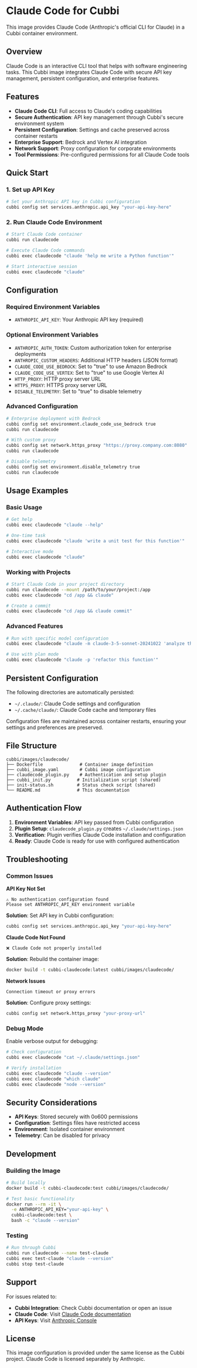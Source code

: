 # Claude Code for Cubbi

This image provides Claude Code (Anthropic's official CLI for Claude) in a Cubbi container environment.

## Overview

Claude Code is an interactive CLI tool that helps with software engineering tasks. This Cubbi image integrates Claude Code with secure API key management, persistent configuration, and enterprise features.

## Features

- **Claude Code CLI**: Full access to Claude's coding capabilities
- **Secure Authentication**: API key management through Cubbi's secure environment system
- **Persistent Configuration**: Settings and cache preserved across container restarts
- **Enterprise Support**: Bedrock and Vertex AI integration
- **Network Support**: Proxy configuration for corporate environments
- **Tool Permissions**: Pre-configured permissions for all Claude Code tools

## Quick Start

### 1. Set up API Key

```bash
# Set your Anthropic API key in Cubbi configuration
cubbi config set services.anthropic.api_key "your-api-key-here"
```

### 2. Run Claude Code Environment

```bash
# Start Claude Code container
cubbi run claudecode

# Execute Claude Code commands
cubbi exec claudecode "claude 'help me write a Python function'"

# Start interactive session
cubbi exec claudecode "claude"
```

## Configuration

### Required Environment Variables

- `ANTHROPIC_API_KEY`: Your Anthropic API key (required)

### Optional Environment Variables

- `ANTHROPIC_AUTH_TOKEN`: Custom authorization token for enterprise deployments
- `ANTHROPIC_CUSTOM_HEADERS`: Additional HTTP headers (JSON format)
- `CLAUDE_CODE_USE_BEDROCK`: Set to "true" to use Amazon Bedrock
- `CLAUDE_CODE_USE_VERTEX`: Set to "true" to use Google Vertex AI
- `HTTP_PROXY`: HTTP proxy server URL
- `HTTPS_PROXY`: HTTPS proxy server URL
- `DISABLE_TELEMETRY`: Set to "true" to disable telemetry

### Advanced Configuration

```bash
# Enterprise deployment with Bedrock
cubbi config set environment.claude_code_use_bedrock true
cubbi run claudecode

# With custom proxy
cubbi config set network.https_proxy "https://proxy.company.com:8080"
cubbi run claudecode

# Disable telemetry
cubbi config set environment.disable_telemetry true
cubbi run claudecode
```

## Usage Examples

### Basic Usage

```bash
# Get help
cubbi exec claudecode "claude --help"

# One-time task
cubbi exec claudecode "claude 'write a unit test for this function'"

# Interactive mode
cubbi exec claudecode "claude"
```

### Working with Projects

```bash
# Start Claude Code in your project directory
cubbi run claudecode --mount /path/to/your/project:/app
cubbi exec claudecode "cd /app && claude"

# Create a commit
cubbi exec claudecode "cd /app && claude commit"
```

### Advanced Features

```bash
# Run with specific model configuration
cubbi exec claudecode "claude -m claude-3-5-sonnet-20241022 'analyze this code'"

# Use with plan mode
cubbi exec claudecode "claude -p 'refactor this function'"
```

## Persistent Configuration

The following directories are automatically persisted:

- `~/.claude/`: Claude Code settings and configuration
- `~/.cache/claude/`: Claude Code cache and temporary files

Configuration files are maintained across container restarts, ensuring your settings and preferences are preserved.

## File Structure

```
cubbi/images/claudecode/
├── Dockerfile              # Container image definition
├── cubbi_image.yaml        # Cubbi image configuration
├── claudecode_plugin.py    # Authentication and setup plugin
├── cubbi_init.py          # Initialization script (shared)
├── init-status.sh         # Status check script (shared)
└── README.md              # This documentation
```

## Authentication Flow

1. **Environment Variables**: API key passed from Cubbi configuration
2. **Plugin Setup**: `claudecode_plugin.py` creates `~/.claude/settings.json`
3. **Verification**: Plugin verifies Claude Code installation and configuration
4. **Ready**: Claude Code is ready for use with configured authentication

## Troubleshooting

### Common Issues

**API Key Not Set**
```
⚠️ No authentication configuration found
Please set ANTHROPIC_API_KEY environment variable
```
**Solution**: Set API key in Cubbi configuration:
```bash
cubbi config set services.anthropic.api_key "your-api-key-here"
```

**Claude Code Not Found**
```
❌ Claude Code not properly installed
```
**Solution**: Rebuild the container image:
```bash
docker build -t cubbi-claudecode:latest cubbi/images/claudecode/
```

**Network Issues**
```
Connection timeout or proxy errors
```
**Solution**: Configure proxy settings:
```bash
cubbi config set network.https_proxy "your-proxy-url"
```

### Debug Mode

Enable verbose output for debugging:

```bash
# Check configuration
cubbi exec claudecode "cat ~/.claude/settings.json"

# Verify installation
cubbi exec claudecode "claude --version"
cubbi exec claudecode "which claude"
cubbi exec claudecode "node --version"
```

## Security Considerations

- **API Keys**: Stored securely with 0o600 permissions
- **Configuration**: Settings files have restricted access
- **Environment**: Isolated container environment
- **Telemetry**: Can be disabled for privacy

## Development

### Building the Image

```bash
# Build locally
docker build -t cubbi-claudecode:test cubbi/images/claudecode/

# Test basic functionality
docker run --rm -it \
  -e ANTHROPIC_API_KEY="your-api-key" \
  cubbi-claudecode:test \
  bash -c "claude --version"
```

### Testing

```bash
# Run through Cubbi
cubbi run claudecode --name test-claude
cubbi exec test-claude "claude --version"
cubbi stop test-claude
```

## Support

For issues related to:
- **Cubbi Integration**: Check Cubbi documentation or open an issue
- **Claude Code**: Visit [Claude Code documentation](https://docs.anthropic.com/en/docs/claude-code)
- **API Keys**: Visit [Anthropic Console](https://console.anthropic.com/)

## License

This image configuration is provided under the same license as the Cubbi project. Claude Code is licensed separately by Anthropic.